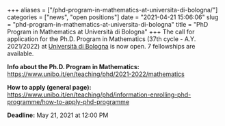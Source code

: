 +++
aliases = ["/phd-program-in-mathematics-at-universita-di-bologna/"]
categories = ["news", "open positions"]
date = "2021-04-21 15:06:06"
slug = "phd-program-in-mathematics-at-universita-di-bologna"
title = "PhD Program in Mathematics at Università di Bologna"
+++
The call for application for the Ph.D. Program in Mathematics (37th
cycle - A.Y. 2021/2022) at [Università di
Bologna](https://www.unibo.it/en) is now open. 7 fellowships are
available.

**Info about the Ph.D. Program in Mathematics:**
<https://www.unibo.it/en/teaching/phd/2021-2022/mathematics>

**How to apply (general page):**
<https://www.unibo.it/en/teaching/phd/information-enrolling-phd-programme/how-to-apply-phd-programme>

**Deadline:** May 21, 2021 at 12:00 PM
